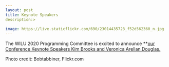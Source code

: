 ```yaml
---
layout: post
title: Keynote Speakers
description:>
 
image: https://live.staticflickr.com/690/23014435723_f52d562360_n.jpg
---
```

The WILU 2020 Programming Committee is excited to announce **[our Conference Keynote Speakers Kim Brooks and Veronica Arellan Douglas.](https://wilu-conference.github.io/program/) 


Photo credit: Bobtabbiner, Flickr.com

